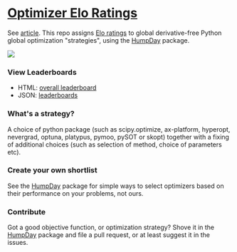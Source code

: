 # [Optimizer Elo Ratings](https://microprediction.github.io/optimizer-elo-ratings/html_leaderboards/overall.html)
See [article](https://www.microprediction.com/blog/humpday). This repo assigns [Elo ratings](https://github.com/microprediction/optimizer-elo-ratings/tree/main/results/leaderboards/overall) to global derivative-free Python global optimization "strategies", using the [HumpDay](https://github.com/microprediction/humpday) package. 



![](https://i.imgur.com/FCiSrMQ.png)

### View Leaderboards

- HTML: [overall leaderboard](https://microprediction.github.io/optimizer-elo-ratings/html_leaderboards/overall.html) 
- JSON: [leaderboards](https://github.com/microprediction/optimizer-elo-ratings/tree/main/results/leaderboards) 

### What's a strategy?

A choice of python package (such as scipy.optimize, ax-platform, hyperopt, nevergrad, optuna, platypus, pymoo, pySOT or skopt) together with a fixing of additional choices (such as selection of method, choice of parameters etc). 

### Create your own shortlist

See the [HumpDay](https://github.com/microprediction/humpday) package for simple ways to select optimizers based on their performance on your problems, not ours.  



### Contribute

Got a good objective function, or optimization strategy? Shove it in the [HumpDay](https://github.com/microprediction/humpday) package and file a pull request, or at least suggest it in the issues. 
